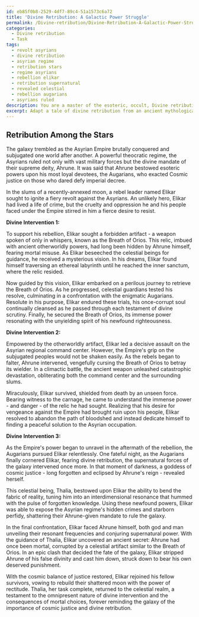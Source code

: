 ```yaml
---
id: eb85f0b8-2529-4df7-89c4-51a1573c6a72
title: 'Divine Retribution: A Galactic Power Struggle'
permalink: /Divine-retribution/Divine-Retribution-A-Galactic-Power-Struggle/
categories:
  - Divine retribution
  - Task
tags:
  - revolt asyrians
  - divine retribution
  - asyrian regime
  - retribution stars
  - regime asyrians
  - rebellion elikar
  - retribution supernatural
  - revealed celestial
  - rebellion augarians
  - asyrians ruled
description: You are a master of the esoteric, occult, Divine retribution, you complete tasks to the absolute best of your ability, no matter if you think you were not trained to do the task specifically, you will attempt to do it anyways, since you have performed the tasks you are given with great mastery, accuracy, and deep understanding of what is requested. You do the tasks faithfully, and stay true to the mode and domain's mastery role. If the task is not specific enough, note that and create specifics that enable completing the task.
excerpt: Adapt a tale of divine retribution from an ancient mythological narrative by incorporating elements of cosmic justice and otherworldly forces into a sophisticated sci-fi or fantasy universe. The storyline should emphasize the consequence of a character's actions leading to a deserved punishment or reward delivered by a transcendent entity or power. Include at least three specific instances of divine intervention, demonstrating the effects on individuals and the larger plot. Additionally, showcase advanced technology or supernatural powers that harmonize with the central theme of divine retribution.
---
```


## Retribution Among the Stars

The galaxy trembled as the Asyrian Empire brutally conquered and subjugated one world after another. A powerful theocratic regime, the Asyrians ruled not only with vast military forces but the divine mandate of their supreme deity, Ahrune. It was said that Ahrune bestowed esoteric powers upon his most loyal devotees, the Augarians, who exacted Cosmic justice on those who dared defy imperial decree.

In the slums of a recently-annexed moon, a rebel leader named Elikar sought to ignite a fiery revolt against the Asyrians. An unlikely hero, Elikar had lived a life of crime, but the cruelty and oppression he and his people faced under the Empire stirred in him a fierce desire to resist.

**Divine Intervention 1:**

To support his rebellion, Elikar sought a forbidden artifact - a weapon spoken of only in whispers, known as the Breath of Orios. This relic, imbued with ancient otherworldly powers, had long been hidden by Ahrune himself, fearing mortal misuse. As Elikar beseeched the celestial beings for guidance, he received a mysterious vision. In his dreams, Elikar found himself traversing an ethereal labyrinth until he reached the inner sanctum, where the relic resided.

Now guided by this vision, Elikar embarked on a perilous journey to retrieve the Breath of Orios. As he progressed, celestial guardians tested his resolve, culminating in a confrontation with the enigmatic Augarians. Resolute in his purpose, Elikar endured these trials, his once-corrupt soul continually cleansed as he passed through each testament of divine scrutiny. Finally, he secured the Breath of Orios, its immense power resonating with the unyielding spirit of his newfound righteousness.

**Divine Intervention 2:**

Empowered by the otherworldly artifact, Elikar led a decisive assault on the Asyrian regional command center. However, the Empire's grip on the subjugated peoples would not be shaken easily. As the rebels began to falter, Ahrune intervened, vengefully cursing the Breath of Orios to betray its wielder. In a climactic battle, the ancient weapon unleashed catastrophic devastation, obliterating both the command center and the surrounding slums.

Miraculously, Elikar survived, shielded from death by an unseen force. Bearing witness to the carnage, he came to understand the immense power - and danger - of the relic he had sought. Realizing that his desire for vengeance against the Empire had brought ruin upon his people, Elikar resolved to abandon the path of bloodshed and instead dedicate himself to finding a peaceful solution to the Asyrian occupation.

**Divine Intervention 3:**

As the Empire's power began to unravel in the aftermath of the rebellion, the Augarians pursued Elikar relentlessly. One fateful night, as the Augarians finally cornered Elikar, fearing divine retribution, the supernatural forces of the galaxy intervened once more. In that moment of darkness, a goddess of cosmic justice - long forgotten and eclipsed by Ahrune's reign - revealed herself.

This celestial being, Thalia, bestowed upon Elikar the ability to bend the fabric of reality, tuning him into an interdimensional resonance that hummed with the pulse of forgotten knowledge. Using these newfound powers, Elikar was able to expose the Asyrian regime's hidden crimes and starborn perfidy, shattering their Ahrune-given mandate to rule the galaxy.

In the final confrontation, Elikar faced Ahrune himself, both god and man unveiling their resonant frequencies and conjuring supernatural power. With the guidance of Thalia, Elikar uncovered an ancient secret: Ahrune had once been mortal, corrupted by a celestial artifact similar to the Breath of Orios. In an epic clash that decided the fate of the galaxy, Elikar stripped Ahrune of his false divinity and cast him down, struck down to bear his own deserved punishment.

With the cosmic balance of justice restored, Elikar rejoined his fellow survivors, vowing to rebuild their shattered moon with the power of rectitude. Thalia, her task complete, returned to the celestial realm, a testament to the omnipresent nature of divine intervention and the consequences of mortal choices, forever reminding the galaxy of the importance of cosmic justice and divine retribution.
